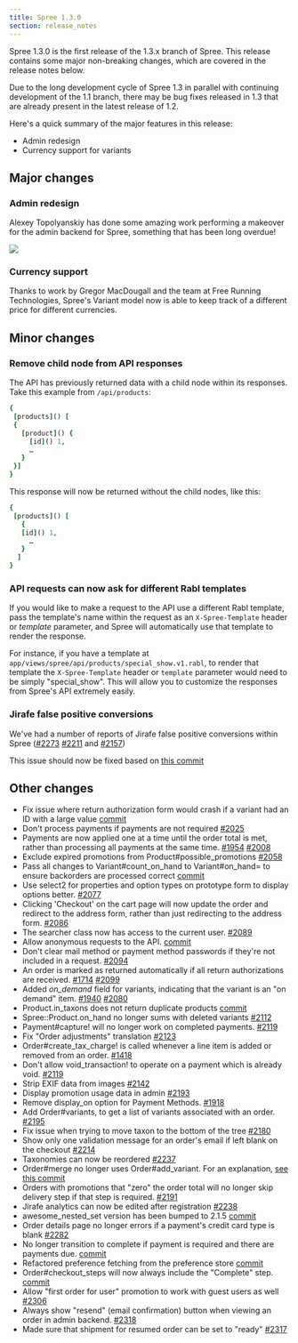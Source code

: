 ```yaml
---
title: Spree 1.3.0
section: release_notes
---
```


Spree 1.3.0 is the first release of the 1.3.x branch of Spree. This release contains some major non-breaking changes, which are covered in the release notes below.

Due to the long development cycle of Spree 1.3 in parallel with continuing development of the 1.1 branch, there may be bug fixes released in 1.3 that are already present in the latest release of 1.2.

Here's a quick summary of the major features in this release:

-   Admin redesign
-   Currency support for variants

## Major changes

### Admin redesign

Alexey Topolyanskiy has done some amazing work performing a makeover for the  admin backend for Spree, something that has been long overdue!

![](../images/developer/new-admin-interface.png)

### Currency support

Thanks to work by Gregor MacDougall and the team at Free Running Technologies, Spree's Variant model now is able to keep track of a different price for different currencies.

## Minor changes

### Remove child node from API responses

The API has previously returned data with a child node within its responses. Take this example from `/api/products`:

```ruby
{
 [products]() [
 {
   [product]() {
     [id]() 1,
     …
   }
 }]
}
```

This response will now be returned without the child nodes, like this:

```ruby
{
 [products]() [
   {
   [id]() 1,
     …
   }
  ]
}
```

### API requests can now ask for different Rabl templates

If you would like to make a request to the API use a different Rabl template, pass the template's name within the request as an `X-Spree-Template` header or *template* parameter, and Spree will automatically use that template to render the response.

For instance, if you have a template at `app/views/spree/api/products/special_show.v1.rabl`, to render that template the `X-Spree-Template` header or `template` parameter would need to be simply "special_show". This will allow you to customize the responses from Spree's API extremely easily.

### Jirafe false positive conversions

We've had a number of reports of Jirafe false positive conversions within Spree
([#2273](https://github.com/spree/spree/issues/2273)
[#2211](https://github.com/spree/spree/issues/2211) and
[#2157](https://github.com/spree/spree/issues/2157))

This issue should now be fixed based on [this commit](https://github.com/spree/spree/commit/50bc65f78d07453fea85ae034748007946bd27bd)

## Other changes

-   Fix issue where return authorization form would crash if a variant
    had an ID
    with a large value
    [commit](https://github.com/spree/spree/commit/820a1c023d915f9d2c972c04c5641b5d823ab508)
-   Don't process payments if payments are not required [#2025](https://github.com/spree/spree/issues/2025)
-   Payments are now applied one at a time until the order total is met,
    rather
    than processing all payments at the same time.
    [#1954](https://github.com/spree/spree/issues/1954)
    [#2008](https://github.com/spree/spree/issues/2008)
-   Exclude expired promotions from Product#possible_promotions
    [#2058](https://github.com/spree/spree/issues/2058)
-   Pass all changes to Variant#count_on_hand to Variant#on_hand=
    to ensure
    backorders are processed correct
    [commit](https://github.com/spree/spree/commit/d6c1183095125a946e8f6f1078ce0ee7487687b9)
-   Use select2 for properties and option types on prototype form to
    display
    options better. [#2077](https://github.com/spree/spree/issues/2077)
-   Clicking 'Checkout' on the cart page will now update the order and
    redirect to
    the address form, rather than just redirecting to the address form.
    [#2086](https://github.com/spree/spree/issues/2086)
-   The searcher class now has access to the current user.
    [#2089](https://github.com/spree/spree/issues)
-   Allow anonymous requests to the API.
    [commit](https://github.com/spree/spree/commit/456cadf5ff858ecac75646ca6b592be384a07396)
-   Don't clear mail method or payment method passwords if they're not
    included in
    a request. [#2094](https://github.com/spree/spree/issues/2094)
-   An order is marked as returned automatically if all return
    authorizations are
    received. [#1714](https://github.com/spree/spree/issues/1714)
    [#2099](https://github.com/spree/spree/issues/2099)
-   Added *on_demand* field for variants, indicating that the variant
    is an "on
    demand" item. [#1940](https://github.com/spree/spree/issues/1940)
    [#2080](https://github.com/spree/spree/issues/2080)
-   Product.in_taxons does not return duplicate products
    [commit](https://github.com/spree/spree/commit/75fa3623b61e22fcde395b7f9900e23038361df9)
-   Spree::Product.on_hand no longer sums with deleted variants
    [#2112](https://github.com/spree/spree/issues/2112)
-   Payment#capture! will no longer work on completed payments.
    [#2119](https://github.com/spree/spree/issues/2119)
-   Fix "Order adjustments" translation
    [#2123](https://github.com/spree/spree/issues/2123)
-   Order#create_tax_charge! is called whenever a line item is added
    or removed
    from an order. [#1418](https://github.com/spree/spree/issues/1418)
-   Don't allow
    void_transaction! to operate on a payment which is already void.
    [#2119](https://github.com/spree/spree/issues/2119)
-   Strip EXIF data from images [#2142](https://github.com/spree/spree/issues/2142)
-   Display promotion usage data in admin
[#2193](https://github.com/spree/spree/issues/2193)
-   Remove display_on option for Payment Methods.
[#1918](https://github.com/spree/spree/issues/1981)
-   Add Order#variants, to get a list of variants associated with an order.
[#2195](https://github.com/spree/spree/issues/2195)
-   Fix issue when trying to move taxon to the bottom of the tree
[#2180](https://github.com/spree/spree/issues/2180)
-   Show only one validation message for an order's email if left blank on the
checkout [#2214](https://github.com/spree/spree/issues/2214)
-   Taxonomies can now be reordered
[#2237](https://github.com/spree/spree/issues/2237)
-   Order#merge no longer uses Order#add_variant. For an
explanation, [see this
commit](https://github.com/spree/spree/commit/8569ed5d98e354285ad6ccbd366444fd31e773f8)
-   Orders with promotions that "zero" the order total will no longer
    skip
    delivery step if that step is required.
    [#2191](https://github.com/spree/spree/issues/2191)
-   Jirafe analytics can now be edited after registration
    [#2238](https://github.com/spree/spree/issues)
-   awesome_nested_set version has been bumped to 2.1.5
    [commit](https://github.com/spree/spree/commit/3bdd22fedda456308f20f0817155590fab231e96)
-   Order details page no longer errors if a payment's credit card type
    is blank
    [#2282](https://github.com/spree/spree/issues/2282)
-   No longer transition to complete if payment is required and there
    are payments
    due.
    [commit](https://github.com/spree/spree/commit/8639bbcc3b1909a339b0a60da239a49b95baa760)
-   Refactored preference fetching from the preference store
    [commit](https://github.com/spree/spree/commit/bfcb5b29b3e29c3d451b14ab39e2b502ea93f6a4)
-   Order#checkout_steps will now always include the "Complete" step.
    [commit](https://github.com/spree/spree/commit/227f86ff57735e0e0637a0896006ff79fe8e0a6d)
-   Allow "first order for user" promotion to work with guest users as
    well
    [#2306](https://github.com/spree/spree/issues/2306)
-   Always show "resend" (email confirmation) button when viewing an
    order in
    admin backend. [#2318](https://github.com/spree/spree/issues/2318)
-   Made sure that shipment for resumed order can be set to "ready"
    [#2317](https://github.com/spree/spree/issues/2317)

